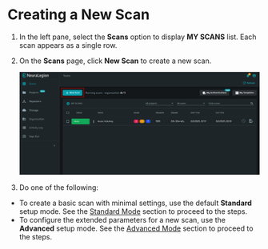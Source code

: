 # Creating a New Scan
1. In the left pane, select the **Scans** option to display **MY SCANS** list. Each scan appears as a single row.
2. On the **Scans** page, click **New Scan** to create a new scan.

    ![New-Scan-Dialogue](media/new-scan.png ':size=45%')

3. Do one of the following:
* To create a basic scan with minimal settings, use the default **Standard** setup mode. See the [Standard Mode](/guide/np-web-ui/scanning/standard-mode.md) section to proceed to the steps. 
* To configure the extended parameters for a new scan, use the **Advanced** setup mode. See the [Advanced Mode](/guide/np-web-ui/scanning/advanced-mode.md) section to proceed to the steps. 




